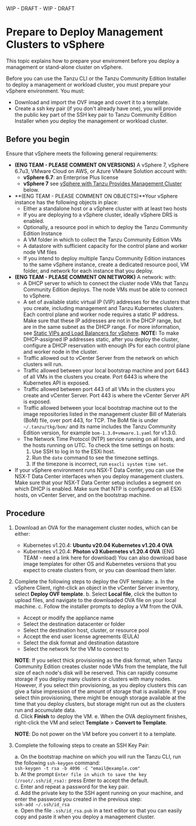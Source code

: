 WIP - DRAFT - WIP - DRAFT

<!-- https://github.com/vmware-tanzu-private/tkg-docs/tree/main/tkg-docs.vmware.com/vsphere -->
# Prepare to Deploy Management Clusters to vSphere

This topic explains how to prepare your enviroment before you deploy a management or stand-alone cluster on vSphere.

Before you can use the Tanzu CLI or the Tanzu Community Edition Installer to deploy a management or workload cluster, you must prepare your vSphere environment. You must:
   - Download and import the OVF image and covert it to a template.
   - Create a ssh key pair (if you don't already have one), you will provide the public key part of the SSH key pair to Tanzu Community Edition Installer when you deploy the management or workload cluster. 

## Before you begin
Ensure that vSphere meets the following general requirements:
- **(ENG TEAM -  PLEASE COMMENT ON VERSIONS)** A vSphere 7, vSphere 6.7u3, VMware Cloud on AWS, or Azure VMware Solution account with:
    - **vSphere 6.7**: an Enterprise Plus license
    - **vSphere 7** see [vSphere with Tanzu Provides Management Cluster](#mc-vsphere7) below.
- **(ENG TEAM -  PLEASE COMMENT ON OBJECTS)**Your vSphere instance has the following objects in place:
    - Either a standalone host or a vSphere cluster with at least two hosts
    - If you are deploying to a vSphere cluster, ideally vSphere DRS is enabled.
    - Optionally, a resource pool in which to deploy the Tanzu Community Edition Instance
    - A VM folder in which to collect the Tanzu Community Edition VMs
    - A datastore with sufficient capacity for the control plane and worker node VM files
    - If you intend to deploy multiple Tanzu Community Edition instances to the same vSphere instance, create a dedicated resource pool, VM folder, and network for each instance that you deploy.
- **(ENG TEAM -  PLEASE COMMENT ON NETWORK)** A network:  with:
    - A DHCP server to which to connect the cluster node VMs that Tanzu Community Edition deploys. The node VMs must be able to connect to vSphere.
    - A set of available static virtual IP (VIP) addresses for the clusters that you create, including management and Tanzu Kubernetes clusters. Each control plane and worker node requires a static IP address. Make sure that these IP addresses are not in the DHCP range, but are in the same subnet as the DHCP range. For more information, see [Static VIPs and Load Balancers for vSphere](#load-balancer).
    **NOTE:** To make DHCP-assigned IP addresses static, after you deploy the cluster, configure a DHCP reservation with enough IPs for each control plane and worker node in the cluster.
    - Traffic allowed out to vCenter Server from the network on which clusters will run.
    - Traffic allowed between your local bootstrap machine and port 6443 of all VMs in the clusters you create. Port 6443 is where the Kubernetes API is exposed.
    - Traffic allowed between port 443 of all VMs in the clusters you create and vCenter Server. Port 443 is where the vCenter Server API is exposed.
    - Traffic allowed between your local bootstrap machine out to the image repositories listed in the management cluster Bill of Materials (BoM) file, over port 443, for TCP. The BoM file is under `~/.tanzu/tkg/bom/` and its name includes the Tanzu Community Edition version, for example `bom-1.3.0+vmware.1.yaml` for v1.3.0.
    - The Network Time Protocol (NTP) service running on all hosts, and the hosts running on UTC. To check the time settings on hosts:
       1. Use SSH to log in to the ESXi host.
       1. Run the `date` command to see the timezone settings.
       1. If the timezone is incorrect, run `esxcli system time set`.
- If your vSphere environment runs NSX-T Data Center, you can use the NSX-T Data Center interfaces when you deploy management clusters. Make sure that your NSX-T Data Center setup includes a segment on which DHCP is enabled. Make sure that NTP is configured on all ESXi hosts, on vCenter Server, and on the bootstrap machine.

## Procedure 

1. Download an OVA for the management cluster nodes, which can be either: 

   - Kubernetes v1.20.4: **Ubuntu v20.04 Kubernetes v1.20.4 OVA**
   - Kubernetes v1.20.4: **Photon v3 Kubernetes v1.20.4 OVA**
   (ENG TEAM - need a link here for download)
   You can also download base image templates for other OS and Kubernetes versions that you expect to create clusters from, or you can download them later.

2. Complete the following steps to deploy the OVF template:
   a. In the vSphere Client, right-click an object in the vCenter Server inventory, select **Deploy OVF template**.
   b. Select **Local file**, click the button to upload files, and navigate to the downloaded OVA file on your local machine.
   c. Follow the installer prompts to deploy a VM from the OVA.

    - Accept or modify the appliance name
    - Select the destination datacenter or folder
    - Select the destination host, cluster, or resource pool
    - Accept the end user license agreements (EULA)
    - Select the disk format and destination datastore
    - Select the network for the VM to connect to
    
    **NOTE**: If you select thick provisioning as the disk format, when Tanzu Community Edition creates cluster node VMs from the template, the full size of each node's disk will be reserved. This can rapidly consume storage if you deploy many clusters or clusters with many nodes. However, if you select thin provisioning, as you deploy clusters this can give a false impression of the amount of storage that is available. If you select thin provisioning, there might be enough storage available at the time that you deploy clusters, but storage might run out as the clusters run and accumulate data.  
   d. Click **Finish** to deploy the VM.
   e. When the OVA deployment finishes, right-click the VM and select **Template** > **Convert to Template**.

   **NOTE**: Do not power on the VM before you convert it to a template.
<!--In the **VMs and Templates** view, right-click the new template, select **Add Permission**, and assign the `tkg-user` to the template with the `TKG` role.

   For information about how to create the user and role for Tanzu Community Edition, see [Required Permissions for the vSphere Account](#vsphere-permissions) above. -->
   
3. Complete the following steps to create an SSH Key Pair: 

   a. On the bootstrap machine on which you will run the Tanzu CLI, run the following `ssh-keygen` command:  
   ``ssh-keygen -t rsa -b 4096 -C "email@example.com"``  
   b. At the prompt `Enter file in which to save the key (/root/.ssh/id_rsa):` press Enter to accept the default.  
   c. Enter and repeat a password for the key pair.  
   d. Add the private key to the SSH agent running on your machine, and enter the password you created in the previous step:    
   ``ssh-add ~/.ssh/id_rsa``  
   e. Open the file `.ssh/id_rsa.pub` in a text editor so that you can easily copy and paste it when you deploy a management cluster.  

